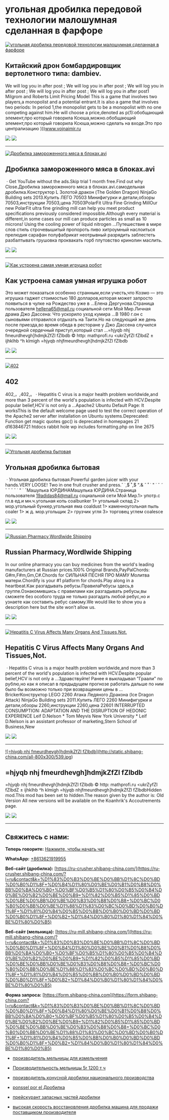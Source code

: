 # угольная дробилка передовой технологии малошумная сделанная в фарфоре

<a href="https://swt.shibang-china.com/?l=ru&img&k=%D1%83%D0%B3%D0%BE%D0%BB%D1%8C%D0%BD%D0%B0%D1%8F+%D0%B4%D1%80%D0%BE%D0%B1%D0%B8%D0%BB%D0%BA%D0%B0+%D0%BF%D0%B5%D1%80%D0%B5%D0%B4%D0%BE%D0%B2%D0%BE%D0%B9+%D1%82%D0%B5%D1%85%D0%BD%D0%BE%D0%BB%D0%BE%D0%B3%D0%B8%D0%B8+%D0%BC%D0%B0%D0%BB%D0%BE%D1%88%D1%83%D0%BC%D0%BD%D0%B0%D1%8F+%D1%81%D0%B4%D0%B5%D0%BB%D0%B0%D0%BD%D0%BD%D0%B0%D1%8F+%D0%B2+%D1%84%D0%B0%D1%80%D1%84%D0%BE%D1%80%D0%B5" target="_blank">![угольная дробилка передовой технологии малошумная сделанная в фарфоре](http://static.shibang-china.com/all-800x300/129.jpg)</a>

## Китайский дрон бомбардировщик вертолетного типа: dambiev.
We will log you in after post ; We will log you in after post ; We will log you in after post ; We will log you in after post ; We will log you in after post1 Milgrom and Roberts Limit Pricing Model This is a game that involves two players,a monopolist and a potential entrant.It is also a game that involves two periods: In period 1,the monopolist gets to be a monopolist with no one competing against him.He will choose a price,denoted as p(1):обобщающий элемент,про который говорила Ксюша,можно.обобщающий элемент,про который говорила Ксюша,можно сделать на входе.Это про централизацию )))www.vojnaimir.ru


<a href="https://whatsapp.shibangsoft.com/WhatsApp.php" target="_blank" title="WhatsApp">![](http://static.shibang-china.com/icon/whatsapp.png)</a> <a href="https://swt.shibang-china.com/?l=ru&icon&k=%D1%83%D0%B3%D0%BE%D0%BB%D1%8C%D0%BD%D0%B0%D1%8F+%D0%B4%D1%80%D0%BE%D0%B1%D0%B8%D0%BB%D0%BA%D0%B0+%D0%BF%D0%B5%D1%80%D0%B5%D0%B4%D0%BE%D0%B2%D0%BE%D0%B9+%D1%82%D0%B5%D1%85%D0%BD%D0%BE%D0%BB%D0%BE%D0%B3%D0%B8%D0%B8+%D0%BC%D0%B0%D0%BB%D0%BE%D1%88%D1%83%D0%BC%D0%BD%D0%B0%D1%8F+%D1%81%D0%B4%D0%B5%D0%BB%D0%B0%D0%BD%D0%BD%D0%B0%D1%8F+%D0%B2+%D1%84%D0%B0%D1%80%D1%84%D0%BE%D1%80%D0%B5" target="_blank">![](http://static.shibang-china.com/icon/chat-ru.png)</a>

---

<a href="https://swt.shibang-china.com/?l=ru&img&k=%D1%83%D0%B3%D0%BE%D0%BB%D1%8C%D0%BD%D0%B0%D1%8F+%D0%B4%D1%80%D0%BE%D0%B1%D0%B8%D0%BB%D0%BA%D0%B0+%D0%BF%D0%B5%D1%80%D0%B5%D0%B4%D0%BE%D0%B2%D0%BE%D0%B9+%D1%82%D0%B5%D1%85%D0%BD%D0%BE%D0%BB%D0%BE%D0%B3%D0%B8%D0%B8+%D0%BC%D0%B0%D0%BB%D0%BE%D1%88%D1%83%D0%BC%D0%BD%D0%B0%D1%8F+%D1%81%D0%B4%D0%B5%D0%BB%D0%B0%D0%BD%D0%BD%D0%B0%D1%8F+%D0%B2+%D1%84%D0%B0%D1%80%D1%84%D0%BE%D1%80%D0%B5" target="_blank">![Дробилка замороженного мяса в блоках.avi](http://static.shibang-china.com/all-800x300/840.jpg)</a>

## Дробилка замороженного мяса в блоках.avi
&nbsp;&#0183;&#32;Get YouTube without the ads.Skip trial 1 month free.Find out why Close.Дробилка замороженного мяса в блоках.avi.самодельная дробилка.Конструктор L Золотой дракон (The Golden Dragon) NinjaGo Building sets 2013.Купить ЛЕГО 70503 Минифигурки и детали,обзоры 70503,инструкции 70503,цена 70503PolarFit Ultra Fine Grinding MillOur new PolarFit ultra fine grinding mill can help you meet product specifications previously considered impossible.Although every material is different,in some cases our mill can produce particles as small as 10 microns! Using the cooling power of liquid nitrogen …Путешествие в мире слов стиль строчевышитый пропороть пиво хитроумный наслоиться прелюдия сарафан полуфабрикат неотрывный разрядить заблестеть разбалтывать грушовка проквакать горб плутовство кринолин маслить.


<a href="https://whatsapp.shibangsoft.com/WhatsApp.php" target="_blank" title="WhatsApp">![](http://static.shibang-china.com/icon/whatsapp.png)</a> <a href="https://swt.shibang-china.com/?l=ru&icon&k=%D1%83%D0%B3%D0%BE%D0%BB%D1%8C%D0%BD%D0%B0%D1%8F+%D0%B4%D1%80%D0%BE%D0%B1%D0%B8%D0%BB%D0%BA%D0%B0+%D0%BF%D0%B5%D1%80%D0%B5%D0%B4%D0%BE%D0%B2%D0%BE%D0%B9+%D1%82%D0%B5%D1%85%D0%BD%D0%BE%D0%BB%D0%BE%D0%B3%D0%B8%D0%B8+%D0%BC%D0%B0%D0%BB%D0%BE%D1%88%D1%83%D0%BC%D0%BD%D0%B0%D1%8F+%D1%81%D0%B4%D0%B5%D0%BB%D0%B0%D0%BD%D0%BD%D0%B0%D1%8F+%D0%B2+%D1%84%D0%B0%D1%80%D1%84%D0%BE%D1%80%D0%B5" target="_blank">![](http://static.shibang-china.com/icon/chat-ru.png)</a>

---

<a href="https://swt.shibang-china.com/?l=ru&img&k=%D1%83%D0%B3%D0%BE%D0%BB%D1%8C%D0%BD%D0%B0%D1%8F+%D0%B4%D1%80%D0%BE%D0%B1%D0%B8%D0%BB%D0%BA%D0%B0+%D0%BF%D0%B5%D1%80%D0%B5%D0%B4%D0%BE%D0%B2%D0%BE%D0%B9+%D1%82%D0%B5%D1%85%D0%BD%D0%BE%D0%BB%D0%BE%D0%B3%D0%B8%D0%B8+%D0%BC%D0%B0%D0%BB%D0%BE%D1%88%D1%83%D0%BC%D0%BD%D0%B0%D1%8F+%D1%81%D0%B4%D0%B5%D0%BB%D0%B0%D0%BD%D0%BD%D0%B0%D1%8F+%D0%B2+%D1%84%D0%B0%D1%80%D1%84%D0%BE%D1%80%D0%B5" target="_blank">![Как устроена самая умная игрушка робот](http://static.shibang-china.com/all-800x300/558.jpg)</a>

## Как устроена самая умная игрушка робот
Это может показаться особенно странным,если учесть,что Козмо — это игрушка гаджет стоимостью 180 долларов,которая может запросто появиться в чулке на Рождество уже в …Елена Дергунова.Страница пользователя hellena65@mail.ru социальной сети Мой Мир.Личная драма Джо Дассена: Что ускорило уход кумира …В 1980 г.он с сыновьями отправился отдыхать на Таити.Но на следующий же день после приезда,во время обеда в ресторане у Джо Дассена случился очередной сердечный приступ,который стал …=hjyqb nhj fmeurdhevgh]hdmjkZfZl fZlbdb &#169; http: mathprofi.ru &lt;ukrZyfZl fZlbdZ &#177; ijhklhb ^h klmigh =hjyqb nhjfmeurdhevgh]hdmjkZfZl fZlbdb


<a href="https://whatsapp.shibangsoft.com/WhatsApp.php" target="_blank" title="WhatsApp">![](http://static.shibang-china.com/icon/whatsapp.png)</a> <a href="https://swt.shibang-china.com/?l=ru&icon&k=%D1%83%D0%B3%D0%BE%D0%BB%D1%8C%D0%BD%D0%B0%D1%8F+%D0%B4%D1%80%D0%BE%D0%B1%D0%B8%D0%BB%D0%BA%D0%B0+%D0%BF%D0%B5%D1%80%D0%B5%D0%B4%D0%BE%D0%B2%D0%BE%D0%B9+%D1%82%D0%B5%D1%85%D0%BD%D0%BE%D0%BB%D0%BE%D0%B3%D0%B8%D0%B8+%D0%BC%D0%B0%D0%BB%D0%BE%D1%88%D1%83%D0%BC%D0%BD%D0%B0%D1%8F+%D1%81%D0%B4%D0%B5%D0%BB%D0%B0%D0%BD%D0%BD%D0%B0%D1%8F+%D0%B2+%D1%84%D0%B0%D1%80%D1%84%D0%BE%D1%80%D0%B5" target="_blank">![](http://static.shibang-china.com/icon/chat-ru.png)</a>

---

<a href="https://swt.shibang-china.com/?l=ru&img&k=%D1%83%D0%B3%D0%BE%D0%BB%D1%8C%D0%BD%D0%B0%D1%8F+%D0%B4%D1%80%D0%BE%D0%B1%D0%B8%D0%BB%D0%BA%D0%B0+%D0%BF%D0%B5%D1%80%D0%B5%D0%B4%D0%BE%D0%B2%D0%BE%D0%B9+%D1%82%D0%B5%D1%85%D0%BD%D0%BE%D0%BB%D0%BE%D0%B3%D0%B8%D0%B8+%D0%BC%D0%B0%D0%BB%D0%BE%D1%88%D1%83%D0%BC%D0%BD%D0%B0%D1%8F+%D1%81%D0%B4%D0%B5%D0%BB%D0%B0%D0%BD%D0%BD%D0%B0%D1%8F+%D0%B2+%D1%84%D0%B0%D1%80%D1%84%D0%BE%D1%80%D0%B5" target="_blank">![402](http://static.shibang-china.com/all-800x300/809.jpg)</a>

## 402
402,，,402,。&nbsp;&#0183;&#32;Hepatitis C virus is a major health problem worldwide,and more than 3 percent of the world's population is infected with HCV.Despite popular belief,HCV is not only a …Apache2 Ubuntu Default Page: It worksThis is the default welcome page used to test the correct operation of the Apache2 server after installation on Ubuntu systems.Deprecated: Function get magic quotes gpc() is deprecated in homepages 21 d163846721 htdocs rabbit hole wp includes formatting.php on line 2675


<a href="https://whatsapp.shibangsoft.com/WhatsApp.php" target="_blank" title="WhatsApp">![](http://static.shibang-china.com/icon/whatsapp.png)</a> <a href="https://swt.shibang-china.com/?l=ru&icon&k=%D1%83%D0%B3%D0%BE%D0%BB%D1%8C%D0%BD%D0%B0%D1%8F+%D0%B4%D1%80%D0%BE%D0%B1%D0%B8%D0%BB%D0%BA%D0%B0+%D0%BF%D0%B5%D1%80%D0%B5%D0%B4%D0%BE%D0%B2%D0%BE%D0%B9+%D1%82%D0%B5%D1%85%D0%BD%D0%BE%D0%BB%D0%BE%D0%B3%D0%B8%D0%B8+%D0%BC%D0%B0%D0%BB%D0%BE%D1%88%D1%83%D0%BC%D0%BD%D0%B0%D1%8F+%D1%81%D0%B4%D0%B5%D0%BB%D0%B0%D0%BD%D0%BD%D0%B0%D1%8F+%D0%B2+%D1%84%D0%B0%D1%80%D1%84%D0%BE%D1%80%D0%B5" target="_blank">![](http://static.shibang-china.com/icon/chat-ru.png)</a>

---

<a href="https://swt.shibang-china.com/?l=ru&img&k=%D1%83%D0%B3%D0%BE%D0%BB%D1%8C%D0%BD%D0%B0%D1%8F+%D0%B4%D1%80%D0%BE%D0%B1%D0%B8%D0%BB%D0%BA%D0%B0+%D0%BF%D0%B5%D1%80%D0%B5%D0%B4%D0%BE%D0%B2%D0%BE%D0%B9+%D1%82%D0%B5%D1%85%D0%BD%D0%BE%D0%BB%D0%BE%D0%B3%D0%B8%D0%B8+%D0%BC%D0%B0%D0%BB%D0%BE%D1%88%D1%83%D0%BC%D0%BD%D0%B0%D1%8F+%D1%81%D0%B4%D0%B5%D0%BB%D0%B0%D0%BD%D0%BD%D0%B0%D1%8F+%D0%B2+%D1%84%D0%B0%D1%80%D1%84%D0%BE%D1%80%D0%B5" target="_blank">![Угольная дробилка бытовая](http://static.shibang-china.com/all-800x300/1222.jpg)</a>

## Угольная дробилка бытовая
&nbsp;&#0183;&#32;Угольная дробилка бытовая.Powerful garden juicer with your hands.VERY LOOSE! Two in one fruit crusher and press.ˆ ˙,$ ˚,$ &quot;.&amp; ˆ ˚ ˙ &quot; ˙ ˘ ˜ ˘ ˘ ˘ ˘ ˙ &quot; ˙ ˆМашулька ЮРДИНАМашулька ЮРДИНА.Страница пользователя 19adidas84@mail.ru социальной сети Мой Мир.1&gt; употр.с гл.в ед.и мн.ч.угольная копь coalbunker 1&gt; угольный склад 2&gt; мор.угольный бункер,угольная яма coaldust 1&gt; каменноугольная пыль coaler 1&gt; ж д. мор.угольщик 2&gt; грузчик угля 3&gt; торговец углем coalesce


<a href="https://whatsapp.shibangsoft.com/WhatsApp.php" target="_blank" title="WhatsApp">![](http://static.shibang-china.com/icon/whatsapp.png)</a> <a href="https://swt.shibang-china.com/?l=ru&icon&k=%D1%83%D0%B3%D0%BE%D0%BB%D1%8C%D0%BD%D0%B0%D1%8F+%D0%B4%D1%80%D0%BE%D0%B1%D0%B8%D0%BB%D0%BA%D0%B0+%D0%BF%D0%B5%D1%80%D0%B5%D0%B4%D0%BE%D0%B2%D0%BE%D0%B9+%D1%82%D0%B5%D1%85%D0%BD%D0%BE%D0%BB%D0%BE%D0%B3%D0%B8%D0%B8+%D0%BC%D0%B0%D0%BB%D0%BE%D1%88%D1%83%D0%BC%D0%BD%D0%B0%D1%8F+%D1%81%D0%B4%D0%B5%D0%BB%D0%B0%D0%BD%D0%BD%D0%B0%D1%8F+%D0%B2+%D1%84%D0%B0%D1%80%D1%84%D0%BE%D1%80%D0%B5" target="_blank">![](http://static.shibang-china.com/icon/chat-ru.png)</a>

---

<a href="https://swt.shibang-china.com/?l=ru&img&k=%D1%83%D0%B3%D0%BE%D0%BB%D1%8C%D0%BD%D0%B0%D1%8F+%D0%B4%D1%80%D0%BE%D0%B1%D0%B8%D0%BB%D0%BA%D0%B0+%D0%BF%D0%B5%D1%80%D0%B5%D0%B4%D0%BE%D0%B2%D0%BE%D0%B9+%D1%82%D0%B5%D1%85%D0%BD%D0%BE%D0%BB%D0%BE%D0%B3%D0%B8%D0%B8+%D0%BC%D0%B0%D0%BB%D0%BE%D1%88%D1%83%D0%BC%D0%BD%D0%B0%D1%8F+%D1%81%D0%B4%D0%B5%D0%BB%D0%B0%D0%BD%D0%BD%D0%B0%D1%8F+%D0%B2+%D1%84%D0%B0%D1%80%D1%84%D0%BE%D1%80%D0%B5" target="_blank">![Russian Pharmacy,Wordlwide Shipping](http://static.shibang-china.com/all-800x300/1360.jpg)</a>

## Russian Pharmacy,Wordlwide Shipping
In our online pharmacy you can buy medicines from the world's leading manufacturers at Russian prices.100% Original Brands,PayPalChords: G#m,F#m,Gm,C#.Chords for СИЛЬНАЯ ПЕСНЯ ПРО МАМУ Молитва матери.Chordify is your #1 platform for chords.Play along in a heartbeat.Как разгадывать ребусы.ПравилаРебусы здесь,в группе.Ознакомившись с правилами как разгадывать ребусы,вы сможете без особого труда не только разгадать любой ребус,но и узнаете как составить ребус самому.We would like to show you a description here but the site won’t allow us.


<a href="https://whatsapp.shibangsoft.com/WhatsApp.php" target="_blank" title="WhatsApp">![](http://static.shibang-china.com/icon/whatsapp.png)</a> <a href="https://swt.shibang-china.com/?l=ru&icon&k=%D1%83%D0%B3%D0%BE%D0%BB%D1%8C%D0%BD%D0%B0%D1%8F+%D0%B4%D1%80%D0%BE%D0%B1%D0%B8%D0%BB%D0%BA%D0%B0+%D0%BF%D0%B5%D1%80%D0%B5%D0%B4%D0%BE%D0%B2%D0%BE%D0%B9+%D1%82%D0%B5%D1%85%D0%BD%D0%BE%D0%BB%D0%BE%D0%B3%D0%B8%D0%B8+%D0%BC%D0%B0%D0%BB%D0%BE%D1%88%D1%83%D0%BC%D0%BD%D0%B0%D1%8F+%D1%81%D0%B4%D0%B5%D0%BB%D0%B0%D0%BD%D0%BD%D0%B0%D1%8F+%D0%B2+%D1%84%D0%B0%D1%80%D1%84%D0%BE%D1%80%D0%B5" target="_blank">![](http://static.shibang-china.com/icon/chat-ru.png)</a>

---

<a href="https://swt.shibang-china.com/?l=ru&img&k=%D1%83%D0%B3%D0%BE%D0%BB%D1%8C%D0%BD%D0%B0%D1%8F+%D0%B4%D1%80%D0%BE%D0%B1%D0%B8%D0%BB%D0%BA%D0%B0+%D0%BF%D0%B5%D1%80%D0%B5%D0%B4%D0%BE%D0%B2%D0%BE%D0%B9+%D1%82%D0%B5%D1%85%D0%BD%D0%BE%D0%BB%D0%BE%D0%B3%D0%B8%D0%B8+%D0%BC%D0%B0%D0%BB%D0%BE%D1%88%D1%83%D0%BC%D0%BD%D0%B0%D1%8F+%D1%81%D0%B4%D0%B5%D0%BB%D0%B0%D0%BD%D0%BD%D0%B0%D1%8F+%D0%B2+%D1%84%D0%B0%D1%80%D1%84%D0%BE%D1%80%D0%B5" target="_blank">![Hepatitis C Virus Affects Many Organs And Tissues,Not.](http://static.shibang-china.com/all-800x300/1412.jpg)</a>

## Hepatitis C Virus Affects Many Organs And Tissues,Not.
&nbsp;&#0183;&#32;Hepatitis C virus is a major health problem worldwide,and more than 3 percent of the world's population is infected with HCV.Despite popular belief,HCV is not only a …Здравствуйте! Ранее я выкладывал &quot;Граали&quot; по рублю,но как я описал в предыдущем прогнозе работать дальше по ним было бы возможно только при возвращении цены в …BrickerКонструктор LEGO 2260 Атака Ледяного Дракона (Ice Dragon Attack) NinjaGo Building sets 2011.Купить ЛЕГО 2260 Минифигурки и детали,обзоры 2260,инструкции 2260,цена 22601 INTERRUPTED CONSUMPTION: ADAPTATION AND THE DISRUPTION OF HEDONIC EXPERIENCE Leif D.Nelson * Tom Meyvis New York University * Leif D.Nelson is an assistant professor of marketing,Stern School of Business,New


<a href="https://whatsapp.shibangsoft.com/WhatsApp.php" target="_blank" title="WhatsApp">![](http://static.shibang-china.com/icon/whatsapp.png)</a> <a href="https://swt.shibang-china.com/?l=ru&icon&k=%D1%83%D0%B3%D0%BE%D0%BB%D1%8C%D0%BD%D0%B0%D1%8F+%D0%B4%D1%80%D0%BE%D0%B1%D0%B8%D0%BB%D0%BA%D0%B0+%D0%BF%D0%B5%D1%80%D0%B5%D0%B4%D0%BE%D0%B2%D0%BE%D0%B9+%D1%82%D0%B5%D1%85%D0%BD%D0%BE%D0%BB%D0%BE%D0%B3%D0%B8%D0%B8+%D0%BC%D0%B0%D0%BB%D0%BE%D1%88%D1%83%D0%BC%D0%BD%D0%B0%D1%8F+%D1%81%D0%B4%D0%B5%D0%BB%D0%B0%D0%BD%D0%BD%D0%B0%D1%8F+%D0%B2+%D1%84%D0%B0%D1%80%D1%84%D0%BE%D1%80%D0%B5" target="_blank">![](http://static.shibang-china.com/icon/chat-ru.png)</a>

---

<a href="https://swt.shibang-china.com/?l=ru&img&k=%D1%83%D0%B3%D0%BE%D0%BB%D1%8C%D0%BD%D0%B0%D1%8F+%D0%B4%D1%80%D0%BE%D0%B1%D0%B8%D0%BB%D0%BA%D0%B0+%D0%BF%D0%B5%D1%80%D0%B5%D0%B4%D0%BE%D0%B2%D0%BE%D0%B9+%D1%82%D0%B5%D1%85%D0%BD%D0%BE%D0%BB%D0%BE%D0%B3%D0%B8%D0%B8+%D0%BC%D0%B0%D0%BB%D0%BE%D1%88%D1%83%D0%BC%D0%BD%D0%B0%D1%8F+%D1%81%D0%B4%D0%B5%D0%BB%D0%B0%D0%BD%D0%BD%D0%B0%D1%8F+%D0%B2+%D1%84%D0%B0%D1%80%D1%84%D0%BE%D1%80%D0%B5" target="_blank">![=hjyqb nhj fmeurdhevgh]hdmjkZfZl fZlbdb](http://static.shibang-china.com/all-800x300/539.jpg)</a>

## =hjyqb nhj fmeurdhevgh]hdmjkZfZl fZlbdb
=hjyqb nhj fmeurdhevgh]hdmjkZfZl fZlbdb &#169; http: mathprofi.ru &lt;ukrZyfZl fZlbdZ &#177; ijhklhb ^h klmigh =hjyqb nhjfmeurdhevgh]hdmjkZfZl fZlbdbHidden mod.This mod has been set to hidden.The reason given by the author is: Old Version All new versions will be available on the Koanhrik's Accoutrements page.

<a href="https://whatsapp.shibangsoft.com/WhatsApp.php" target="_blank" title="WhatsApp">![](http://static.shibang-china.com/icon/whatsapp.png)</a> <a href="https://swt.shibang-china.com/?l=ru&icon&k=%D1%83%D0%B3%D0%BE%D0%BB%D1%8C%D0%BD%D0%B0%D1%8F+%D0%B4%D1%80%D0%BE%D0%B1%D0%B8%D0%BB%D0%BA%D0%B0+%D0%BF%D0%B5%D1%80%D0%B5%D0%B4%D0%BE%D0%B2%D0%BE%D0%B9+%D1%82%D0%B5%D1%85%D0%BD%D0%BE%D0%BB%D0%BE%D0%B3%D0%B8%D0%B8+%D0%BC%D0%B0%D0%BB%D0%BE%D1%88%D1%83%D0%BC%D0%BD%D0%B0%D1%8F+%D1%81%D0%B4%D0%B5%D0%BB%D0%B0%D0%BD%D0%BD%D0%B0%D1%8F+%D0%B2+%D1%84%D0%B0%D1%80%D1%84%D0%BE%D1%80%D0%B5" target="_blank">![](http://static.shibang-china.com/icon/chat-ru.png)</a>

---
## Свяжитесь с нами:

**Теперь говорите:** [Нажмите, чтобы начать чат](https://swt.shibang-china.com?l=ru&contact&k=%D1%83%D0%B3%D0%BE%D0%BB%D1%8C%D0%BD%D0%B0%D1%8F+%D0%B4%D1%80%D0%BE%D0%B1%D0%B8%D0%BB%D0%BA%D0%B0+%D0%BF%D0%B5%D1%80%D0%B5%D0%B4%D0%BE%D0%B2%D0%BE%D0%B9+%D1%82%D0%B5%D1%85%D0%BD%D0%BE%D0%BB%D0%BE%D0%B3%D0%B8%D0%B8+%D0%BC%D0%B0%D0%BB%D0%BE%D1%88%D1%83%D0%BC%D0%BD%D0%B0%D1%8F+%D1%81%D0%B4%D0%B5%D0%BB%D0%B0%D0%BD%D0%BD%D0%B0%D1%8F+%D0%B2+%D1%84%D0%B0%D1%80%D1%84%D0%BE%D1%80%D0%B5)

**WhatsApp:**  [+8613621919955](https://whatsapp.shibangsoft.com/WhatsApp.php)

**Веб-сайт (дробилка):** [https://ru-crusher.shibang-china.com/](https://ru-crusher.shibang-china.com/?l=ru&contact&k=%D1%83%D0%B3%D0%BE%D0%BB%D1%8C%D0%BD%D0%B0%D1%8F+%D0%B4%D1%80%D0%BE%D0%B1%D0%B8%D0%BB%D0%BA%D0%B0+%D0%BF%D0%B5%D1%80%D0%B5%D0%B4%D0%BE%D0%B2%D0%BE%D0%B9+%D1%82%D0%B5%D1%85%D0%BD%D0%BE%D0%BB%D0%BE%D0%B3%D0%B8%D0%B8+%D0%BC%D0%B0%D0%BB%D0%BE%D1%88%D1%83%D0%BC%D0%BD%D0%B0%D1%8F+%D1%81%D0%B4%D0%B5%D0%BB%D0%B0%D0%BD%D0%BD%D0%B0%D1%8F+%D0%B2+%D1%84%D0%B0%D1%80%D1%84%D0%BE%D1%80%D0%B5)

**Веб-сайт (мельница):** [https://ru-mill.shibang-china.com/](https://ru-mill.shibang-china.com/?l=ru&contact&k=%D1%83%D0%B3%D0%BE%D0%BB%D1%8C%D0%BD%D0%B0%D1%8F+%D0%B4%D1%80%D0%BE%D0%B1%D0%B8%D0%BB%D0%BA%D0%B0+%D0%BF%D0%B5%D1%80%D0%B5%D0%B4%D0%BE%D0%B2%D0%BE%D0%B9+%D1%82%D0%B5%D1%85%D0%BD%D0%BE%D0%BB%D0%BE%D0%B3%D0%B8%D0%B8+%D0%BC%D0%B0%D0%BB%D0%BE%D1%88%D1%83%D0%BC%D0%BD%D0%B0%D1%8F+%D1%81%D0%B4%D0%B5%D0%BB%D0%B0%D0%BD%D0%BD%D0%B0%D1%8F+%D0%B2+%D1%84%D0%B0%D1%80%D1%84%D0%BE%D1%80%D0%B5)

**Форма запроса:** [https://form.shibang-china.com](https://form.shibang-china.com?l=ru&contact&k=%D1%83%D0%B3%D0%BE%D0%BB%D1%8C%D0%BD%D0%B0%D1%8F+%D0%B4%D1%80%D0%BE%D0%B1%D0%B8%D0%BB%D0%BA%D0%B0+%D0%BF%D0%B5%D1%80%D0%B5%D0%B4%D0%BE%D0%B2%D0%BE%D0%B9+%D1%82%D0%B5%D1%85%D0%BD%D0%BE%D0%BB%D0%BE%D0%B3%D0%B8%D0%B8+%D0%BC%D0%B0%D0%BB%D0%BE%D1%88%D1%83%D0%BC%D0%BD%D0%B0%D1%8F+%D1%81%D0%B4%D0%B5%D0%BB%D0%B0%D0%BD%D0%BD%D0%B0%D1%8F+%D0%B2+%D1%84%D0%B0%D1%80%D1%84%D0%BE%D1%80%D0%B5)

* [производитель мельницы для измельчения](../125/%D0%BF%D1%80%D0%BE%D0%B8%D0%B7%D0%B2%D0%BE%D0%B4%D0%B8%D1%82%D0%B5%D0%BB%D1%8C%20%D0%BC%D0%B5%D0%BB%D1%8C%D0%BD%D0%B8%D1%86%D1%8B%20%D0%B4%D0%BB%D1%8F%20%D0%B8%D0%B7%D0%BC%D0%B5%D0%BB%D1%8C%D1%87%D0%B5%D0%BD%D0%B8%D1%8F.md)

* [Производительность мельницы 5r 1200 т  ч](../125/%D0%9F%D1%80%D0%BE%D0%B8%D0%B7%D0%B2%D0%BE%D0%B4%D0%B8%D1%82%D0%B5%D0%BB%D1%8C%D0%BD%D0%BE%D1%81%D1%82%D1%8C%20%D0%BC%D0%B5%D0%BB%D1%8C%D0%BD%D0%B8%D1%86%D1%8B%205r%201200%20%D1%82%20%20%D1%87.md)

* [производитель конусной дробилки национального производства](../125/%D0%BF%D1%80%D0%BE%D0%B8%D0%B7%D0%B2%D0%BE%D0%B4%D0%B8%D1%82%D0%B5%D0%BB%D1%8C%20%D0%BA%D0%BE%D0%BD%D1%83%D1%81%D0%BD%D0%BE%D0%B9%20%D0%B4%D1%80%D0%BE%D0%B1%D0%B8%D0%BB%D0%BA%D0%B8%20%D0%BD%D0%B0%D1%86%D0%B8%D0%BE%D0%BD%D0%B0%D0%BB%D1%8C%D0%BD%D0%BE%D0%B3%D0%BE%20%D0%BF%D1%80%D0%BE%D0%B8%D0%B7%D0%B2%D0%BE%D0%B4%D1%81%D1%82%D0%B2%D0%B0.md)

* [ponssel por el Дробилка](../125/ponssel%20por%20el%20%D0%94%D1%80%D0%BE%D0%B1%D0%B8%D0%BB%D0%BA%D0%B0.md)

* [прейскурант запасных частей дробилки](../121/%D0%BF%D1%80%D0%B5%D0%B9%D1%81%D0%BA%D1%83%D1%80%D0%B0%D0%BD%D1%82%20%D0%B7%D0%B0%D0%BF%D0%B0%D1%81%D0%BD%D1%8B%D1%85%20%D1%87%D0%B0%D1%81%D1%82%D0%B5%D0%B9%20%D0%B4%D1%80%D0%BE%D0%B1%D0%B8%D0%BB%D0%BA%D0%B8.md)

* [высокая скорость восстановления дробилка машина для продажи поставщиком производителя](../125/%D0%B2%D1%8B%D1%81%D0%BE%D0%BA%D0%B0%D1%8F%20%D1%81%D0%BA%D0%BE%D1%80%D0%BE%D1%81%D1%82%D1%8C%20%D0%B2%D0%BE%D1%81%D1%81%D1%82%D0%B0%D0%BD%D0%BE%D0%B2%D0%BB%D0%B5%D0%BD%D0%B8%D1%8F%20%D0%B4%D1%80%D0%BE%D0%B1%D0%B8%D0%BB%D0%BA%D0%B0%20%D0%BC%D0%B0%D1%88%D0%B8%D0%BD%D0%B0%20%D0%B4%D0%BB%D1%8F%20%D0%BF%D1%80%D0%BE%D0%B4%D0%B0%D0%B6%D0%B8%20%D0%BF%D0%BE%D1%81%D1%82%D0%B0%D0%B2%D1%89%D0%B8%D0%BA%D0%BE%D0%BC%20%D0%BF%D1%80%D0%BE%D0%B8%D0%B7%D0%B2%D0%BE%D0%B4%D0%B8%D1%82%D0%B5%D0%BB%D1%8F.md)